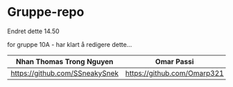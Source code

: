 # Gruppe-repo

Endret dette 14.50

for gruppe 10A - har klart å redigere dette...<br>


|Nhan Thomas Trong Nguyen| Omar Passi  | Samet Demirezen | Håkon Hervold | Anastasia Katanova |
| ----------- | ------------- | ------------- | ----------------- | -----------------| 
| https://github.com/SSneakySnek | https://github.com/Omarp321 | https://github.com/sametdemirezen | https://github.com/hakonfly | https://github.com/anastasiak111 | 

